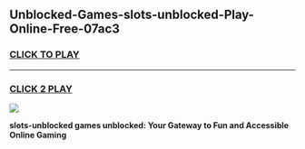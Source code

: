 
## Unblocked-Games-slots-unblocked-Play-Online-Free-07ac3
<h3>
<a href="https://premium76.site?title=slots-unblocked&ref=26A">CLICK TO PLAY</a></h3>
<hr>

<h3>
<a href="https://premium76.site?title=slots-unblocked&ref=26A">CLICK 2 PLAY</a>
  
</h3>

<a href="https://premium76.site?title=slots-unblocked&ref=26A"><img src="https://clearcache.store/games.png"></a>


**slots-unblocked games unblocked: Your Gateway to Fun and Accessible Online Gaming**
